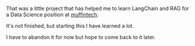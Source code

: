 That was a little project that has helped me to learn LangChain and RAG for a Data Science position at [muffintech](https://muffintech.ai/).

It's not finished, but starting this I have learned a lot.

I have to abandon it for now but hope to come back to it later.